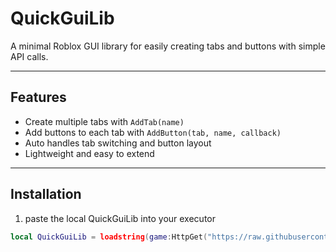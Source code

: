 # QuickGuiLib

A minimal Roblox GUI library for easily creating tabs and buttons with simple API calls.

---

## Features

- Create multiple tabs with `AddTab(name)`
- Add buttons to each tab with `AddButton(tab, name, callback)`
- Auto handles tab switching and button layout
- Lightweight and easy to extend

---

## Installation

1. paste the local QuickGuiLib into your executor

```lua
local QuickGuiLib = loadstring(game:HttpGet("https://raw.githubusercontent.com/AzxerMan000/QuickGuiLibary/refs/heads/main/Source.lua"))()
```

